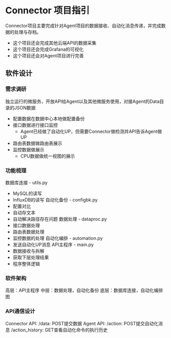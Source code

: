 # Connector 项目指引
Connector项目主要完成针对Agent项目的数据接收、自动化消息传递，并完成数据的处理与存档。
* 这个项目还会完成其他云端API的数据采集
* 这个项目还会完成Grafana的可视化
* 这个项目还会对Agent项目进行完善

## 软件设计
### 需求调研
独立运行的微服务，开放API给Agent以及其他微服务使用，对接Agent的Data目录的JSON数据
* 配置数据在数据中心本地做配置备份
* 接口数据进行接口监控
  * Agent已经做了自动化UP，但需要Connector做检测并API告诉Agent做UP
* 路由表数据做路由表展示
* 监控数据做展示
  * CPU数据做统一视图的展示

### 功能梳理
数据库连接 - utils.py
* MySQL的读写
* InfluxDB的读写
自动化备份 - configbk.py
* 配置对比
* 自动存文本
* 自动解决路径存在问题
数据处理 - dataproc.py
* 接口数据处理
* 路由表数据处理
* 监控数据的处理
自动化编排 - automation.py
* 发送自动化UP消息
API主程序 - main.py
* 数据接收与拆解
* 获取下层处理结果
* 程序整体逻辑

### 软件架构
高层：API主程序
中层：数据处理，自动化备份
底层：数据库连接，自动化编排
图

### API通信设计
Connector API:
/data: POST提交数据
Agent API:
/action: POST提交自动化消息
/action_history: GET查看自动化命令的执行历史